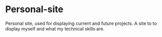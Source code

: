 # Personal-site
 Personal site, used for displaying current and future projects. A site to to display myself and what my technical skills are.
